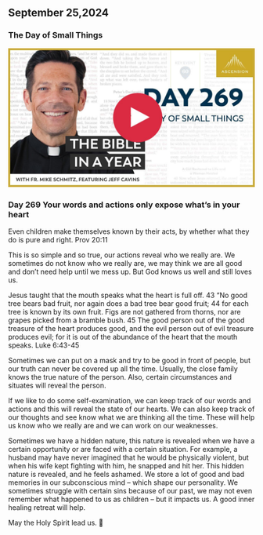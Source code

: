 ## September 25,2024

### The Day of Small Things

[![The Day of Small Things](https://raw.githubusercontent.com/linusjf/BIAY/main/September/jpgs/Day269.jpg)](https://youtu.be/8vlMnuM1frc "The Day of Small Things")

### Day 269 Your words and actions only expose what’s in your heart

Even children make themselves known by their acts, by whether what they do is pure and right. Prov 20:11

This is so simple and so true, our actions reveal who we really are. We sometimes do not know who we really are, we may think we are all good and don’t need help until we mess up. But God knows us well and still loves us.

Jesus taught that the mouth speaks what the heart is full off.
43 “No good tree bears bad fruit, nor again does a bad tree bear good fruit; 44 for each tree is known by its own fruit. Figs are not gathered from thorns, nor are grapes picked from a bramble bush. 45 The good person out of the good treasure of the heart produces good, and the evil person out of evil treasure produces evil; for it is out of the abundance of the heart that the mouth speaks. Luke 6:43-45

Sometimes we can put on a mask and try to be good in front of people, but our truth can never be covered up all the time. Usually, the close family knows the true nature of the person. Also, certain circumstances and situates will reveal the person.

If we like to do some self-examination, we can keep track of our words and actions and this will reveal the state of our hearts. We can also keep track of our thoughts and see know what we are thinking all the time. These will help us know who we really are and we can work on our weaknesses.

Sometimes we have a hidden nature, this nature is revealed when we have a certain opportunity or are faced with a certain situation. For example, a husband may have never imagined that he would be physically violent, but when his wife kept fighting with him, he snapped and hit her. This hidden nature is revealed, and he feels ashamed. We store a lot of good and bad memories in our subconscious mind – which shape our personality. We sometimes struggle with certain sins because of our past, we may not even remember what happened to us as children – but it impacts us. A good inner healing retreat will help.

May the Holy Spirit lead us. 🙏
